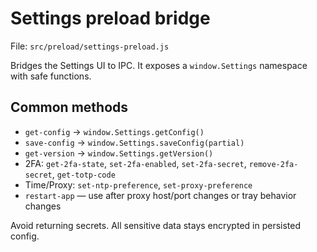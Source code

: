 # Settings preload bridge

File: `src/preload/settings-preload.js`

Bridges the Settings UI to IPC. It exposes a `window.Settings` namespace with safe functions.

## Common methods
- `get-config` → `window.Settings.getConfig()`
- `save-config` → `window.Settings.saveConfig(partial)`
- `get-version` → `window.Settings.getVersion()`
- 2FA: `get-2fa-state`, `set-2fa-enabled`, `set-2fa-secret`, `remove-2fa-secret`, `get-totp-code`
- Time/Proxy: `set-ntp-preference`, `set-proxy-preference`
- `restart-app` — use after proxy host/port changes or tray behavior changes

Avoid returning secrets. All sensitive data stays encrypted in persisted config.
